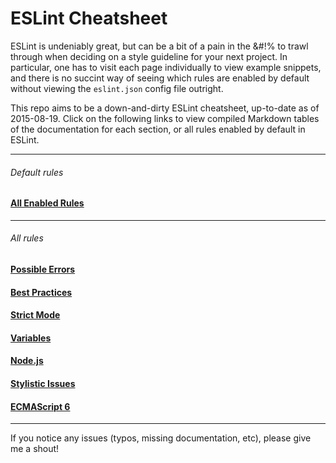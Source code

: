 # ESLint Cheatsheet

ESLint is undeniably great, but can be a bit of a pain in the &#!% to trawl through when deciding on a style guideline for your next project. In particular, one has to visit each page individually to view example snippets, and there is no succint way of seeing which rules are enabled by default without viewing the `eslint.json` config file outright.

This repo aims to be a down-and-dirty ESLint cheatsheet, up-to-date as of 2015-08-19. Click on the following links to view compiled Markdown tables of the documentation for each section, or all rules enabled by default in ESLint.

---

###### Default rules

#### [All Enabled Rules](https://github.com/JulianLaval/eslint-cheatsheet/blob/master/allDefault.md)

---

###### All rules

#### [Possible Errors](https://github.com/JulianLaval/eslint-cheatsheet/blob/master/possibleErrors.md)
#### [Best Practices](https://github.com/JulianLaval/eslint-cheatsheet/blob/master/bestPractices.md)
#### [Strict Mode](https://github.com/JulianLaval/eslint-cheatsheet/blob/master/strictMode.md)
#### [Variables](https://github.com/JulianLaval/eslint-cheatsheet/blob/master/variables.md)
#### [Node.js](https://github.com/JulianLaval/eslint-cheatsheet/blob/master/node.md)
#### [Stylistic Issues](https://github.com/JulianLaval/eslint-cheatsheet/blob/master/stylisticIssues.md)
#### [ECMAScript 6](https://github.com/JulianLaval/eslint-cheatsheet/blob/master/ECMAScript6.md)

---

If you notice any issues (typos, missing documentation, etc), please give me a shout!